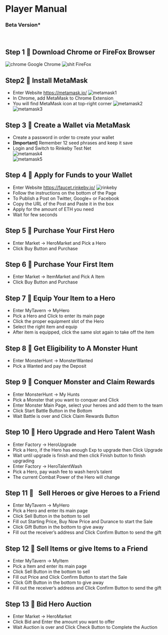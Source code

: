# Player Manual
### Beta Version*
<br />

## Step 1 :rocket: Download Chrome or FireFox Browser
![chrome](images/chrome.png) Google Chrome ![shit](images/firefox.png) FireFox

## Step2 :rocket: Install MetaMask
-	Enter Website https://metamask.io/
 ![metamask1](images/metamask1.png)
-	In Chrome, add MetaMask to Chrome Extension
-	You will find MetaMask icon at top-right corner
 ![metamask2](images/metamask2.png)
 ![metamask3](images/metamask3.png)
 
 
## Step 3 :rocket:    Create a Wallet via MetaMask
-	Create a password in order to create your wallet
-	**[Important]** Remember 12 seed phrases and keep it save
-	Login and Switch to Rinkeby Test Net  
 ![metamask4](images/metamask4.png)  
 ![metamask5](images/metamask5.png)


## Step 4 :rocket:   Apply for Funds to your Wallet
-	Enter Website https://faucet.rinkeby.io/
 ![rinkeby](images/rinkeby.png)
-	Follow the instructions on the bottom of the Page
-	To Publish a Post on Twitter, Google+ or Facebook
-	Copy the URL of the Post and Paste it in the box
-	Apply for the amount of ETH you need
-	Wait for few seconds
 

## Step 5 :rocket:   Purchase Your First Hero
-	Enter Market -> HeroMarket and Pick a Hero
-	Click Buy Button and Purchase 

## Step 6 :rocket:    Purchase Your First Item
-	Enter Market -> ItemMarket and Pick A Item
-	Click Buy Button and Purchase 

## Step 7 :rocket:   Equip Your Item to a Hero
-	Enter MyTavern -> MyHero
-	Pick a Hero and Click to enter its main page
-	Click the proper equipment slot of the Hero
-	Select the right item and equip
-	After item is equipped, click the same slot again to take off the item

## Step 8 :rocket:   Get Eligibility to A Monster Hunt
-	Enter MonsterHunt -> MonsterWanted
-	Pick a Wanted and pay the Deposit

## Step 9 :rocket:   Conquer Monster and Claim Rewards
-	Enter MonsterHunt -> My Hunts
-	Pick a Monster that you want to conquer and Click
-	Enter Monster Main Page, select your heroes and add them to the team
-	Click Start Battle Button in the Bottom
-	Wait Battle is over and Click Claim Rewards Button

## Step 10 :rocket:  Hero Upgrade and Hero Talent Wash
-	Enter Factory -> HeroUpgrade
-	Pick a Hero, if the Hero has enough Exp to upgrade then Click Upgrade
-	Wait until upgrade is finish and then click Finish button to finish upgrading
-	Enter Factory -> HeroTalentWash
-	Pick a Hero, pay wash fee to wash hero’s talent
-	The current Combat Power of the Hero will change

## Step 11 :rocket:   Sell Heroes or give Heroes to a Friend
-	Enter MyTavern -> MyHero
-	Pick a Hero and enter its main page
-	Click Sell Button in the bottom to sell
-	Fill out Starting Price, Buy Now Price and Durance to start the Sale
-	Click Gift Button in the bottom to give away
-	Fill out the receiver’s address and Click Confirm Button to send the gift

## Step 12 :rocket:    Sell Items or give Items to a Friend
-	Enter MyTavern -> MyItem
-	Pick a Item and enter its main page
-	Click Sell Button in the bottom to sell
-	Fill out Price and Click Confirm Button to start the Sale
-	Click Gift Button in the bottom to give away
-	Fill out the receiver’s address and Click Confirm Button to send the gift

## Step 13 :rocket:   Bid Hero Auction
-	Enter Market -> HeroMarket
-	Click Bid and Enter the amount you want to offer
-	Wait Auction is over and Click Check Button to Complete the Auction

